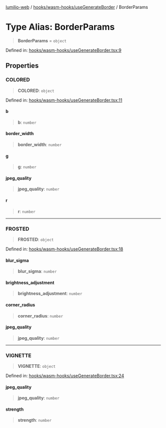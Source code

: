 [lumilio-web](../../../../modules.md) / [hooks/wasm-hooks/useGenerateBorder](../index.md) / BorderParams

# Type Alias: BorderParams

> **BorderParams** = `object`

Defined in: [hooks/wasm-hooks/useGenerateBorder.tsx:9](https://github.com/EdwinZhanCN/Lumilio-Photos/blob/87d62aab38919e216231c72a6e5a6bce24754b5d/web/src/hooks/wasm-hooks/useGenerateBorder.tsx#L9)

## Properties

### COLORED

> **COLORED**: `object`

Defined in: [hooks/wasm-hooks/useGenerateBorder.tsx:11](https://github.com/EdwinZhanCN/Lumilio-Photos/blob/87d62aab38919e216231c72a6e5a6bce24754b5d/web/src/hooks/wasm-hooks/useGenerateBorder.tsx#L11)

#### b

> **b**: `number`

#### border\_width

> **border\_width**: `number`

#### g

> **g**: `number`

#### jpeg\_quality

> **jpeg\_quality**: `number`

#### r

> **r**: `number`

***

### FROSTED

> **FROSTED**: `object`

Defined in: [hooks/wasm-hooks/useGenerateBorder.tsx:18](https://github.com/EdwinZhanCN/Lumilio-Photos/blob/87d62aab38919e216231c72a6e5a6bce24754b5d/web/src/hooks/wasm-hooks/useGenerateBorder.tsx#L18)

#### blur\_sigma

> **blur\_sigma**: `number`

#### brightness\_adjustment

> **brightness\_adjustment**: `number`

#### corner\_radius

> **corner\_radius**: `number`

#### jpeg\_quality

> **jpeg\_quality**: `number`

***

### VIGNETTE

> **VIGNETTE**: `object`

Defined in: [hooks/wasm-hooks/useGenerateBorder.tsx:24](https://github.com/EdwinZhanCN/Lumilio-Photos/blob/87d62aab38919e216231c72a6e5a6bce24754b5d/web/src/hooks/wasm-hooks/useGenerateBorder.tsx#L24)

#### jpeg\_quality

> **jpeg\_quality**: `number`

#### strength

> **strength**: `number`
